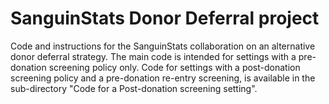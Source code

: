 # SanguinStats Donor Deferral project
Code and instructions for the SanguinStats collaboration on an alternative donor deferral strategy. The main code is intended for settings with a pre-donation screening policy only. Code for settings with a post-donation screening policy and a pre-donation re-entry screening, is available in the sub-directory "Code for a Post-donation screening setting".
